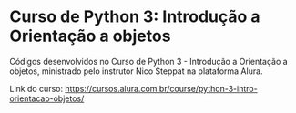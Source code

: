 # Curso de Python 3: Introdução a Orientação a objetos

Códigos desenvolvidos no Curso de Python 3 - Introdução a Orientação a objetos, ministrado pelo instrutor Nico Steppat na plataforma Alura. 

Link do curso: https://cursos.alura.com.br/course/python-3-intro-orientacao-objetos/
